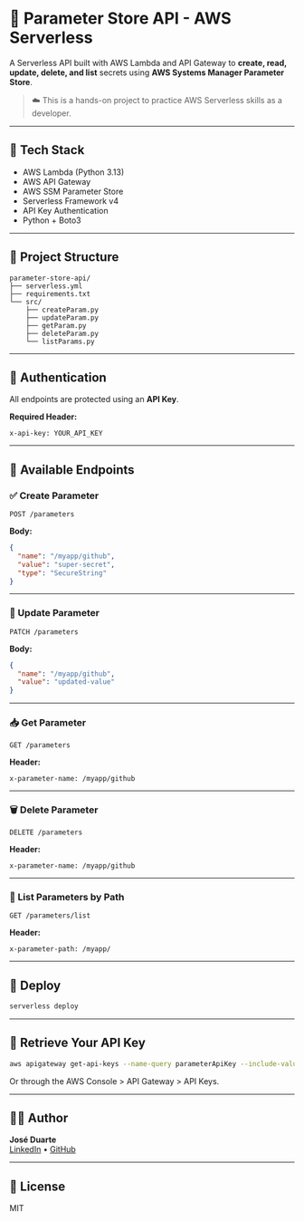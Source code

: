 # 🔐 Parameter Store API - AWS Serverless

A Serverless API built with AWS Lambda and API Gateway to **create, read, update, delete, and list** secrets using **AWS Systems Manager Parameter Store**.

> ☁️ This is a hands-on project to practice AWS Serverless skills as a developer.

---
## 🚀 Tech Stack

- AWS Lambda (Python 3.13)
- AWS API Gateway
- AWS SSM Parameter Store
- Serverless Framework v4
- API Key Authentication
- Python + Boto3

---

## 📁 Project Structure

```
parameter-store-api/
├── serverless.yml
├── requirements.txt
└── src/
    ├── createParam.py
    ├── updateParam.py
    ├── getParam.py
    ├── deleteParam.py
    └── listParams.py
```

---

## 🔐 Authentication

All endpoints are protected using an **API Key**.

**Required Header:**

```
x-api-key: YOUR_API_KEY
```

---

## 📡 Available Endpoints

### ✅ Create Parameter

```http
POST /parameters
```

**Body:**

```json
{
  "name": "/myapp/github",
  "value": "super-secret",
  "type": "SecureString"
}
```

---

### 🔄 Update Parameter

```http
PATCH /parameters
```

**Body:**

```json
{
  "name": "/myapp/github",
  "value": "updated-value"
}
```

---

### 📥 Get Parameter

```http
GET /parameters
```

**Header:**

```
x-parameter-name: /myapp/github
```

---

### 🗑️ Delete Parameter

```http
DELETE /parameters
```

**Header:**

```
x-parameter-name: /myapp/github
```

---

### 📃 List Parameters by Path

```http
GET /parameters/list
```

**Header:**

```
x-parameter-path: /myapp/
```

---

## 🚀 Deploy

```bash
serverless deploy
```

---

## 🔑 Retrieve Your API Key

```bash
aws apigateway get-api-keys --name-query parameterApiKey --include-values
```

Or through the AWS Console > API Gateway > API Keys.

---

## 👨‍💻 Author

**José Duarte**  
[LinkedIn](https://www.linkedin.com/in/your-profile) • [GitHub](https://github.com/your-username)

---

## 📜 License

MIT
